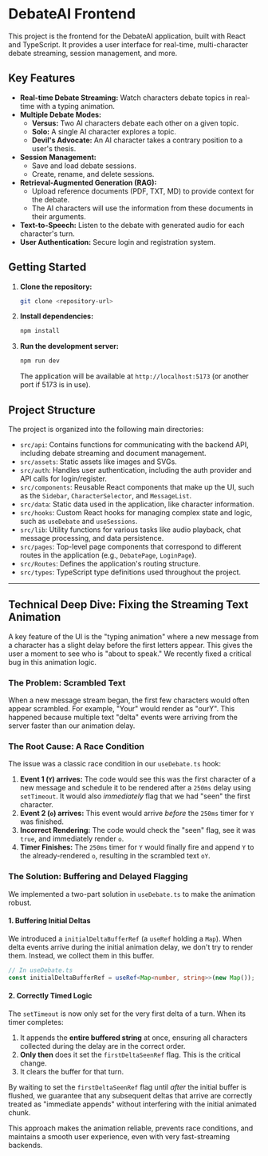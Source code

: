 # DebateAI Frontend

This project is the frontend for the DebateAI application, built with React and TypeScript. It provides a user interface for real-time, multi-character debate streaming, session management, and more.

## Key Features

*   **Real-time Debate Streaming:** Watch characters debate topics in real-time with a typing animation.
*   **Multiple Debate Modes:**
    *   **Versus:** Two AI characters debate each other on a given topic.
    *   **Solo:** A single AI character explores a topic.
    *   **Devil's Advocate:** An AI character takes a contrary position to a user's thesis.
*   **Session Management:**
    *   Save and load debate sessions.
    *   Create, rename, and delete sessions.
*   **Retrieval-Augmented Generation (RAG):**
    *   Upload reference documents (PDF, TXT, MD) to provide context for the debate.
    *   The AI characters will use the information from these documents in their arguments.
*   **Text-to-Speech:** Listen to the debate with generated audio for each character's turn.
*   **User Authentication:** Secure login and registration system.

## Getting Started

1.  **Clone the repository:**
    ```bash
    git clone <repository-url>
    ```
2.  **Install dependencies:**
    ```bash
    npm install
    ```
3.  **Run the development server:**
    ```bash
    npm run dev
    ```
    The application will be available at `http://localhost:5173` (or another port if 5173 is in use).

## Project Structure

The project is organized into the following main directories:

*   `src/api`: Contains functions for communicating with the backend API, including debate streaming and document management.
*   `src/assets`: Static assets like images and SVGs.
*   `src/auth`: Handles user authentication, including the auth provider and API calls for login/register.
*   `src/components`: Reusable React components that make up the UI, such as the `Sidebar`, `CharacterSelector`, and `MessageList`.
*   `src/data`: Static data used in the application, like character information.
*   `src/hooks`: Custom React hooks for managing complex state and logic, such as `useDebate` and `useSessions`.
*   `src/lib`: Utility functions for various tasks like audio playback, chat message processing, and data persistence.
*   `src/pages`: Top-level page components that correspond to different routes in the application (e.g., `DebatePage`, `LoginPage`).
*   `src/Routes`: Defines the application's routing structure.
*   `src/types`: TypeScript type definitions used throughout the project.

---

## Technical Deep Dive: Fixing the Streaming Text Animation

A key feature of the UI is the "typing animation" where a new message from a character has a slight delay before the first letters appear. This gives the user a moment to see who is "about to speak." We recently fixed a critical bug in this animation logic.

### The Problem: Scrambled Text

When a new message stream began, the first few characters would often appear scrambled. For example, "Your" would render as "ourY". This happened because multiple text "delta" events were arriving from the server faster than our animation delay.

### The Root Cause: A Race Condition

The issue was a classic race condition in our `useDebate.ts` hook:

1.  **Event 1 (`Y`) arrives:** The code would see this was the first character of a new message and schedule it to be rendered after a `250ms` delay using `setTimeout`. It would also *immediately* flag that we had "seen" the first character.
2.  **Event 2 (`o`) arrives:** This event would arrive *before* the `250ms` timer for `Y` was finished.
3.  **Incorrect Rendering:** The code would check the "seen" flag, see it was `true`, and immediately render `o`.
4.  **Timer Finishes:** The `250ms` timer for `Y` would finally fire and append `Y` to the already-rendered `o`, resulting in the scrambled text `oY`.

### The Solution: Buffering and Delayed Flagging

We implemented a two-part solution in `useDebate.ts` to make the animation robust.

#### 1. Buffering Initial Deltas

We introduced a `initialDeltaBufferRef` (a `useRef` holding a `Map`). When delta events arrive during the initial animation delay, we don't try to render them. Instead, we collect them in this buffer.

```typescript
// In useDebate.ts
const initialDeltaBufferRef = useRef<Map<number, string>>(new Map());
```

#### 2. Correctly Timed Logic

The `setTimeout` is now only set for the very first delta of a turn. When its timer completes:

1.  It appends the **entire buffered string** at once, ensuring all characters collected during the delay are in the correct order.
2.  **Only then** does it set the `firstDeltaSeenRef` flag. This is the critical change.
3.  It clears the buffer for that turn.

By waiting to set the `firstDeltaSeenRef` flag until *after* the initial buffer is flushed, we guarantee that any subsequent deltas that arrive are correctly treated as "immediate appends" without interfering with the initial animated chunk.

This approach makes the animation reliable, prevents race conditions, and maintains a smooth user experience, even with very fast-streaming backends.
